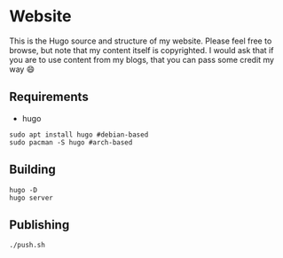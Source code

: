# Website

This is the Hugo source and structure of my website. Please feel free to
browse, but note that my content itself is copyrighted. I would ask that if
you are to use content from my blogs, that you can pass some credit my way
:smile:

## Requirements

* hugo

```
sudo apt install hugo #debian-based
sudo pacman -S hugo #arch-based
```

## Building

```
hugo -D
hugo server
```

## Publishing

```
./push.sh
```

